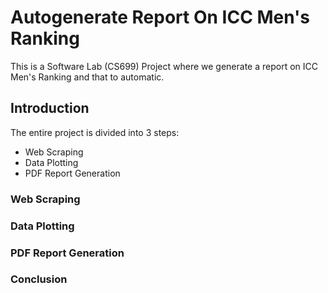 # Autogenerate Report On ICC Men's Ranking

This is a Software Lab (CS699) Project where we generate a report on ICC Men's Ranking and that to automatic.

## Introduction

The entire project is divided into 3 steps:
- Web Scraping
- Data Plotting
- PDF Report Generation


### Web Scraping

### Data Plotting

### PDF Report Generation

### Conclusion